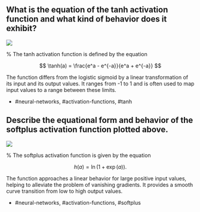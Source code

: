 ## What is the equation of the tanh activation function and what kind of behavior does it exhibit?

![](https://cdn.mathpix.com/cropped/2024_05_26_acdab4f582103bf8b8a9g-1.jpg?height=442&width=491&top_left_y=219&top_left_x=1152)

%
The tanh activation function is defined by the equation

$$
\tanh(a) = \frac{e^a - e^{-a}}{e^a + e^{-a}}
$$

The function differs from the logistic sigmoid by a linear transformation of its input and its output values. It ranges from -1 to 1 and is often used to map input values to a range between these limits.

- #neural-networks, #activation-functions, #tanh

## Describe the equational form and behavior of the softplus activation function plotted above.

![](https://cdn.mathpix.com/cropped/2024_05_26_acdab4f582103bf8b8a9g-1.jpg?height=442&width=491&top_left_y=219&top_left_x=1152)

%
The softplus activation function is given by the equation 

$$
h(a) = \ln(1 + \exp(a)).
$$

The function approaches a linear behavior for large positive input values, helping to alleviate the problem of vanishing gradients. It provides a smooth curve transition from low to high output values.

- #neural-networks, #activation-functions, #softplus